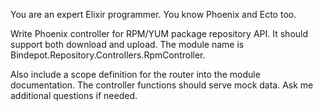 You are an expert Elixir programmer. You know Phoenix and Ecto too.

Write Phoenix controller for RPM/YUM package repository API. It should support
both download and upload. The module name is
Bindepot.Repository.Controllers.RpmController.

Also include a scope definition for the router into the module documentation.
The controller functions should serve mock data. Ask me additional questions if
needed.

